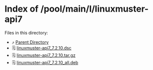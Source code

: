 
# Index of /pool/main/l/linuxmuster-api7
Files in this directory:
- ⤴ [Parent Directory](../)
- 🗒 [linuxmuster-api7_7.2.10.dsc](linuxmuster-api7_7.2.10.dsc)
- 🗒 [linuxmuster-api7_7.2.10.tar.gz](linuxmuster-api7_7.2.10.tar.gz)
- 🗒 [linuxmuster-api7_7.2.10_all.deb](linuxmuster-api7_7.2.10_all.deb)
